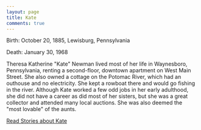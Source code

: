```yaml
---
layout: page
title: Kate
comments: true
---
```


Birth: October 20, 1885, Lewisburg, Pennsylvania

Death: January 30, 1968

Theresa Katherine "Kate" Newman lived most of her life in Waynesboro, Pennsylvania, renting a second-floor, downtown apartment on West Main Street. She also owned a cottage on the Potomac River, which had an outhouse and no electricity. She kept a rowboat there and would go fishing in the river. Although Kate worked a few odd jobs in her early adulthood, she did not have a career as did most of her sisters, but she was a great collector and attended many local auctions. She was also deemed the "most lovable" of the aunts.

[Read Stories about Kate]({{site.baseurl}}/category/kate)